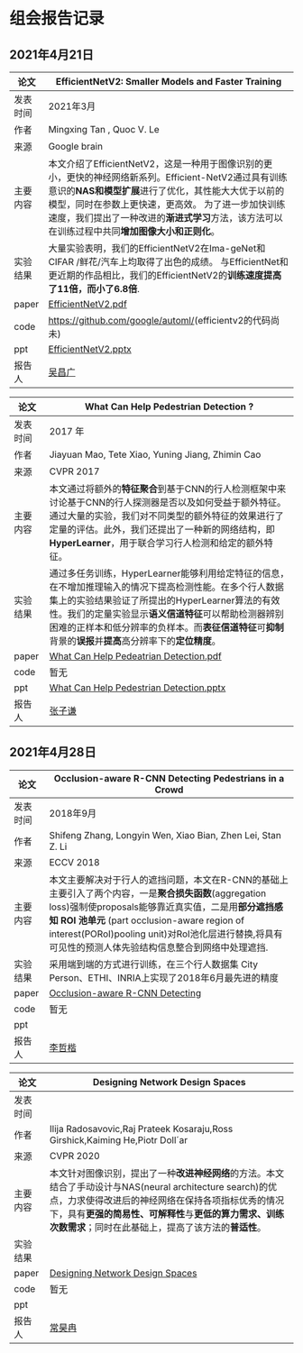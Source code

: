 # 组会报告记录

## 2021年4月21日

| 论文     | EfficientNetV2: Smaller Models and Faster Training           |
| -------- | ------------------------------------------------------------ |
| 发表时间 | 2021年3月                                                    |
| 作者     | Mingxing Tan , Quoc V. Le                                    |
| 来源     | Google brain                                                 |
| 主要内容 | 本文介绍了EfficientNetV2，这是一种用于图像识别的更小，更快的神经网络新系列。Efficient-NetV2通过具有训练意识的**NAS和模型扩展**进行了优化，其性能大大优于以前的模型，同时在参数上更快速，更高效。 为了进一步加快训练速度，我们提出了一种改进的**渐进式学习**方法，该方法可以在训练过程中共同**增加图像大小和正则化**。 |
| 实验结果 | 大量实验表明，我们的EfficientNetV2在Ima-geNet和CIFAR /鲜花/汽车上均取得了出色的成绩。 与EfficientNet和更近期的作品相比，我们的EfficientNetV2的**训练速度提高了11倍，而小了6.8倍**. |
| paper    | [EfficientNetV2.pdf](https://github.com/ahulh-acmlab/group_report/blob/main/2021-4-21/EfficientNetV2.pdf) |
| code     | <https://github.com/google/automl/>(efficientv2的代码尚未)   |
| ppt      | [EfficientNetV2.pptx](https://github.com/ahulh-acmlab/group_report/blob/main/2021-4-21/EfficientNetV2.pptx) |
| 报告人   | [吴昌广](https://github.com/PiKaChu-wcg)                     |



| 论文     | What Can Help Pedestrian Detection ?                         |
| -------- | ------------------------------------------------------------ |
| 发表时间 | 2017 年                                                      |
| 作者     | Jiayuan Mao, Tete Xiao, Yuning Jiang, Zhimin Cao             |
| 来源     | CVPR 2017                                                    |
| 主要内容 | 本文通过将额外的**特征聚合**到基于CNN的行人检测框架中来讨论基于CNN的行人探测器是否以及如何受益于额外特征。通过大量的实验，我们对不同类型的额外特征的效果进行了定量的评估。此外，我们还提出了一种新的网络结构，即**HyperLearner**，用于联合学习行人检测和给定的额外特征。 |
| 实验结果 | 通过多任务训练，HyperLearner能够利用给定特征的信息，在不增加推理输入的情况下提高检测性能。在多个行人数据集上的实验结果验证了所提出的HyperLearner算法的有效性。我们的定量实验显示**语义信道特征**可以帮助检测器辨别困难的正样本和低分辨率的负样本。而**表征信道特征**可**抑制**背景的**误报**并**提高**高分辨率下的**定位精度**。 |
| paper    | [What Can Help Pedeatrian Detection.pdf](https://github.com/ahulh-acmlab/group_report/blob/main/2021-4-21/What%20Can%20Help%20Pedeatrian%20Detection.pdf) |
| code     | 暂无                                                         |
| ppt      | [What Can Help Pedestrian Detection.pptx](https://github.com/ahulh-acmlab/group_report/blob/main/2021-4-21/What%20Can%20Help%20Pedestrian%20Detection.pptx) |
| 报告人   | [张子谦](https://github.com/zzqwtc)                          |

## 2021年4月28日

| 论文     | Occlusion-aware R-CNN Detecting Pedestrians in a Crowd       |
| -------- | ------------------------------------------------------------ |
| 发表时间 | 2018年9月                                                     |
| 作者     | Shifeng Zhang, Longyin Wen, Xiao Bian, Zhen Lei, Stan Z. Li  |
| 来源     | ECCV 2018                                                    |
| 主要内容 | 本文主要解决对于行人的遮挡问题，本文在R-CNN的基础上主要引入了两个内容，一是**聚合损失函数**(aggregation loss)强制使proposals能够靠近真实值，二是用**部分遮挡感知 ROI 池单元** (part occlusion-aware region of interest(PORoI)pooling unit)对RoI池化层进行替换,将具有可见性的预测人体先验结构信息整合到网络中处理遮挡.|
| 实验结果 | 采用端到端的方式进行训练，在三个行人数据集 City Person、ETHI、INRIA上实现了2018年6月最先进的精度 |
| paper    | [Occlusion-aware R-CNN Detecting](https://github.com/ahulh-acmlab/group_report/blob/main/2021-4-28/Shifeng_Zhang_Occlusion-aware_R-CNN_Detecting_ECCV_2018_paper.pdf) |
| code     | 暂无                                                        |
| ppt      | []() |
| 报告人   | [李哲楷](https://github.com/PiKaChu-wcg)                     |



| 论文     | Designing Network Design Spaces       |
| -------- | ------------------------------------------------------------ |
| 发表时间 |                                                      |
| 作者     | Ilija Radosavovic,Raj Prateek Kosaraju,Ross Girshick,Kaiming He,Piotr Doll´ar  |
| 来源     | CVPR 2020                                                    |
| 主要内容 | 本文针对图像识别，提出了一种**改进神经网络**的方法。本文结合了手动设计与NAS(neural architecture search)的优点，力求使得改进后的神经网络在保持各项指标优秀的情况下，具有**更强的简易性、可解释性**与**更低的算力需求、训练次数需求**；同时在此基础上，提高了该方法的**普适性**。|
| 实验结果 |  |
| paper    | [Designing Network Design Spaces](https://github.com/ahulh-acmlab/group_report/blob/main/2021-4-28/Radosavovic_Designing_Network_Design_Spaces_CVPR_2020_paper.pdf) |
| code     | 暂无                                                        |
| ppt      | []() |
| 报告人   | [常昊冉](https://github.com/Rienotox)                     |
